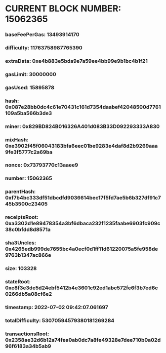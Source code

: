 # CURRENT BLOCK NUMBER: 15062365

### baseFeePerGas: 13493914170
### difficulty: 11763758987765390
### extraData: 0xe4b883e5bda9e7a59ee4bb99e9b1bc4b1f21
### gasLimit: 30000000
### gasUsed: 15895878
### hash: 0x087e28bb0dc4c61e70431c161d7354daabef42048500d7761109a5ba566b3de3
### miner: 0x829BD824B016326A401d083B33D092293333A830
### mixHash: 0xe3902f45f06043183bfa6eec01be9283e4daf8d2b9269aaa9fe3f5777c2a69ba
### nonce: 0x73793770c13aaee9
### number: 15062365
### parentHash: 0xf7b4bc333df51dbcdfd9036614bec17f5fd7ae5b6b327df91c745b3500c23405
### receiptsRoot: 0xa3302d1e89478354a3bf6dbaca232f1235faabe6903fc909c38c0bfdd8d8571a
### sha3Uncles: 0x4265edb999de7655bc4a0ecf0d1ff11d61220075a5fe958de9763b1347ac866e
### size: 103328
### stateRoot: 0xc8f3e3de5d24ebf5412b4e3601c92ed1abc572fe6f3b7ed6c0266db5a08cf6e2
### timestamp: 2022-07-02 09:42:07.061697
### totalDifficulty: 53070594579380181269284
### transactionsRoot: 0x2358ae32d6b12a74fea0ab0dc7a8fe49328e7dee710b0a02d96f6183a34b5ab9
